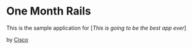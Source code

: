 # One Month Rails

This is the sample application for
[*This is going to be the best app ever*]

by [Cisco](http://ciscoa.tv)